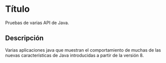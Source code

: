 
# Título

Pruebas de varias API de Java.


## Descripción

Varias aplicaciones java que muestran el comportamiento de muchas de las nuevas características de Java introducidas a partir de la versión 8.